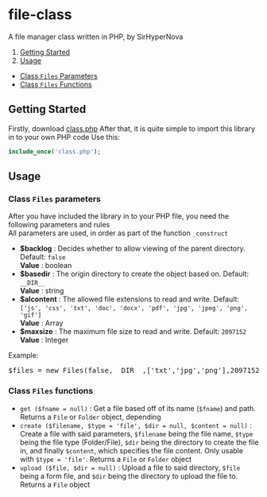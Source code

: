 # file-class
A file manager class written in PHP, by SirHyperNova

1. [Getting Started](#start)
2. [Usage](#usage)
  <ul>
    <li><a href="#usage">Class <code>Files</code> Parameters</a></li>
    <li><a href="#files-functions">Class <code>Files</code> Functions</a></li>
  </ul>

## <a id="start"></a>Getting Started
Firstly, download [class.php](class.php)
After that, it is quite simple to import this library in to your own PHP code
Use this:
```php
include_once('class.php');
```
## <a id="usage"></a> Usage
### Class `Files` parameters
After you have included the library in to your PHP file, you need the following parameters and rules
<br>All parameters are used, in order as part of the function `_construct`

<ul>
  <li>
    <b>$backlog</b> : Decides whether to allow viewing of the parent directory. Default: <code>false</code>
    <br><b>Value</b> : boolean
  </li>
  <li>
    <b>$basedir</b> : The origin directory to create the object based on. Default: <code>__DIR__</code>
    <br><b>Value</b> : string
  </li>
  <li>
    <b>$alcontent</b> : The allowed file extensions to read and write. Default: <code>['js', 'css', 'txt', 'doc', 'docx', 'pdf', 'jpg', 'jpeg', 'png', 'gif']</code>
    <br><b>Value</b> : Array
  </li>
  <li>
    <b>$maxsize</b> : The maximum file size to read and write. Default: <code>2097152</code>
    <br><b>Value</b> : Integer
  </li>
</ul>
Example:
<pre lang="php">
$files = new Files(false,__DIR__,['txt','jpg','png'],2097152);
</pre>
<h3><a id="files-functions"></a>Class <code>Files</code> functions</h3>
<ul>
  <li>
    <code>get ($fname = null)</code> : Get a file based off of its name (<code>$fname</code>) and path. Returns a <code>File</code> or <code>Folder</code> object, depending
  </li>
  <li>
    <code>create ($filename, $type = 'file', $dir = null, $content = null)</code> : Create a file with said parameters, <code>$filename</code> being the file name, <code>$type</code> being the file type (Folder/File), <code>$dir</code> being the directory to create the file in, and finally <code>$content</code>, which specifies the file content. Only usable with <code>$type = 'file'</code>. Returns a <code>File</code> or <code>Folder</code> object
  </li>
  <li>
    <code>upload ($file, $dir = null)</code> : Upload a file to said directory, <code>$file</code> being a form file, and <code>$dir</code> being the directory to upload the file to. Returns a <code>File</code> object
  </li>
</ul>
